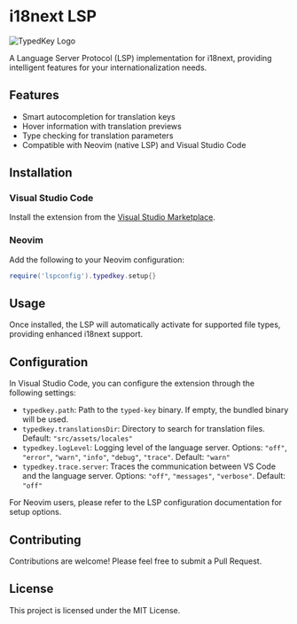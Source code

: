 # i18next LSP

![TypedKey Logo](images/typedkey.png)

A Language Server Protocol (LSP) implementation for i18next, providing intelligent features for your internationalization needs.

## Features

- Smart autocompletion for translation keys
- Hover information with translation previews
- Type checking for translation parameters
- Compatible with Neovim (native LSP) and Visual Studio Code

## Installation

### Visual Studio Code

Install the extension from the [Visual Studio Marketplace](https://marketplace.visualstudio.com/items?itemName=igorsheg.typed-key).

### Neovim

Add the following to your Neovim configuration:

```lua
require('lspconfig').typedkey.setup{}
```

## Usage

Once installed, the LSP will automatically activate for supported file types, providing enhanced i18next support.

## Configuration

In Visual Studio Code, you can configure the extension through the following settings:

- `typedkey.path`: Path to the `typed-key` binary. If empty, the bundled binary will be used.
- `typedkey.translationsDir`: Directory to search for translation files. Default: `"src/assets/locales"`
- `typedkey.logLevel`: Logging level of the language server. Options: `"off"`, `"error"`, `"warn"`, `"info"`, `"debug"`, `"trace"`. Default: `"warn"`
- `typedkey.trace.server`: Traces the communication between VS Code and the language server. Options: `"off"`, `"messages"`, `"verbose"`. Default: `"off"`

For Neovim users, please refer to the LSP configuration documentation for setup options.

## Contributing

Contributions are welcome! Please feel free to submit a Pull Request.

## License

This project is licensed under the MIT License.

